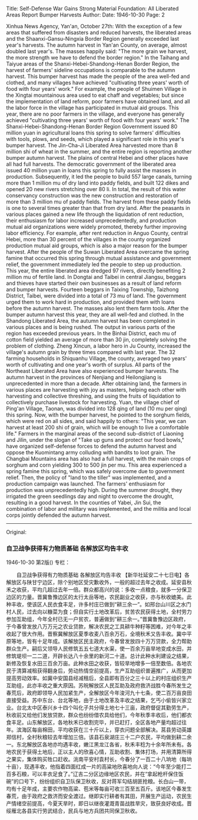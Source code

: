 Title: Self-Defense War Gains Strong Material Foundation: All Liberated Areas Report Bumper Harvests
Author:
Date: 1946-10-30
Page: 2

Xinhua News Agency, Yan'an, October 27th: With the exception of a few areas that suffered from disasters and reduced harvests, the liberated areas and the Shaanxi-Gansu-Ningxia Border Region generally exceeded last year's harvests. The autumn harvest in Yan'an County, on average, almost doubled last year's. The masses happily said: "The more grain we harvest, the more strength we have to defend the border region." In the Taihang and Taiyue areas of the Shanxi-Hebei-Shandong-Henan Border Region, the harvest of farmers' sideline occupations is comparable to the autumn harvest. This bumper harvest has made the people of the area well-fed and clothed, and many villages have achieved "cultivating three years' worth of food with four years' work." For example, the people of Shuimen Village in the Xingtai mountainous area used to eat chaff and vegetables; but since the implementation of land reform, poor farmers have obtained land, and all the labor force in the village has participated in mutual aid groups. This year, there are no poor farmers in the village, and everyone has generally achieved "cultivating three years' worth of food with four years' work." The Shanxi-Hebei-Shandong-Henan Border Region Government issued 80 million yuan in agricultural loans this spring to solve farmers' difficulties with tools, plows, and seeds, which played a significant role in this year's bumper harvest. The Jin-Cha-Ji Liberated Area harvested more than 8 million shi of wheat in the summer, and the entire region is reporting another bumper autumn harvest. The plains of central Hebei and other places have all had full harvests. The democratic government of the liberated area issued 40 million yuan in loans this spring to fully assist the masses in production. Subsequently, it led the people to build 557 large canals, turning more than 1 million mu of dry land into paddy fields, and built 122 dikes and opened 20 new rivers stretching over 80 li. In total, the result of this water conservancy construction was the new construction and restoration of more than 3 million mu of paddy fields. The harvest from these paddy fields is one to several times greater than that from dry land. After the peasants in various places gained a new life through the liquidation of rent reduction, their enthusiasm for labor increased unprecedentedly, and production mutual aid organizations were widely promoted, thereby further improving labor efficiency. For example, after rent reduction in Anguo County, central Hebei, more than 30 percent of the villages in the county organized production mutual aid groups, which is also a major reason for the bumper harvest. After the people of the Suwan Liberated Area overcame the spring famine that occurred this spring through mutual assistance and government relief, the government immediately led the people to step up production. This year, the entire liberated area dredged 97 rivers, directly benefiting 2 million mu of fertile land. In Dongtai and Taibei in central Jiangsu, beggars and thieves have started their own businesses as a result of land reform and bumper harvests. Fourteen beggars in Taixing Township, Taizhong District, Taibei, were divided into a total of 73 mu of land. The government urged them to work hard in production, and provided them with loans before the autumn harvest. The masses also lent them farm tools. After the bumper autumn harvest this year, they are all well-fed and clothed. In the Shandong Liberated Area, the autumn harvest has been completed in various places and is being rushed. The output in various parts of the region has exceeded previous years. In the Binhai District, each mu of cotton field yielded an average of more than 30 jin, completely solving the problem of clothing. Zheng Xincun, a labor hero in Ju County, increased the village's autumn grain by three times compared with last year. The 32 farming households in Shiquanhu Village, the county, averaged two years' worth of cultivating and one year's worth of surplus. All parts of the Northeast Liberated Area have also experienced bumper harvests. The autumn harvest in the provinces of Nenjiang and Heilongjiang is unprecedented in more than a decade. After obtaining land, the farmers in various places are harvesting with joy as masters, helping each other with harvesting and collective threshing, and using the fruits of liquidation to collectively purchase livestock for harvesting. Yuan, the village chief of Ping'an Village, Taonan, was divided into 128 qing of land (10 mu per qing) this spring. Now, with the bumper harvest, he pointed to the sorghum fields, which were red on all sides, and said happily to others: "This year, we can harvest at least 200 shi of grain, which will be enough to live a comfortable life." Farmers in the marginal areas of the second sub-district of Liaoning and Jilin, under the slogan of "Take up guns and protect our food bowls," have organized self-defense forces to defend the autumn harvest and oppose the Kuomintang army colluding with bandits to loot grain. The Changbai Mountains area has also had a full harvest, with the main crops of sorghum and corn yielding 300 to 500 jin per mu. This area experienced a spring famine this spring, which was safely overcome due to government relief. Then, the policy of "land to the tiller" was implemented, and a production campaign was launched. The farmers' enthusiasm for production was unprecedentedly high. During the summer drought, they irrigated the green seedlings day and night to overcome the drought, resulting in a good harvest. In the counties of Yabei, Jin Sui, the combination of labor and military was implemented, and the militia and local corps jointly defended the autumn harvest.



<hr /> 

Original: 


### 自卫战争获得有力物质基础  各解放区均告丰收

1946-10-30
第2版()
专栏：

　　自卫战争获得有力物质基础
    各解放区均告丰收
    【新华社延安二十七日电】各解放区与陕甘宁边区，除个别地区受灾歉收外，一般的超过去年之收成。延安县秋禾之收获，平均几超过去年一倍。群众都高兴的说：多收一点粮食，就多一分保卫边区的力量。晋冀鲁豫边区的太行太岳等地，农民副业之收获，亦与秋收媲美。此种丰收，使该区人民衣食丰足，许多村庄已做到“耕三余一”。如邢台山川区之水门村人民，过去向以糠菜为食；但自实行土地改革后，贫苦农民获得土地，全村劳力参加互助组，今年全村已无一户贫农，普遍做到“耕三余一。”晋冀鲁豫边区政府，于今春曾发放八万万元之农业贷款，解决农民之工具耕牛种籽等困难，对今年之丰收起了很大作用。晋察冀解放区夏季收麦八百余万石，全境秋禾又告丰收。冀中平原等地，皆有十足年成。该解放区民主政府，今春曾发放四十万万贷款，全力帮助群众生产。嗣后又领导人民修筑五五七道大水渠，使一百余万亩旱地变成水田，并修筑堤坝一二二道，开辟长达八十余里的新河二十道。总计此种水利建设之结果，新修及恢复水田三百余万亩。此种水田之收获，皆较旱地增多一倍至数倍。各地农民于清算减租获得翻身后，劳动热情空前提高，生产互助组织普遍推广，从而更加提高劳动效率。如冀中安国县经减租后，全县即有百分之三十以上的村庄组织生产互助组，此亦丰收之重大原因。苏皖解放区人民互助及政府救济战胜今春所发生之春荒后，政府即领导人民加紧生产，全解放区今年浚河九十七条，使二百万亩良田直接受益。苏中东台、台北等地，由于土地改革及丰收之结果，乞丐小偷皆兴家立业。台北太中区泰兴乡十四个叫化子共分得土地七十三亩，政府督促其勤劳生产，秋收前又给他们发放贷款，群众也纷纷借农具给他们，今年秋季丰收后，他们都衣食丰足。山东解放区，各地秋禾已收割完毕，并已赶打，全区各地产量均超过往年。滨海区每亩棉田，平均收获在三十斤以上，穿衣问题全部解决。莒县劳动英雄郑信村，全村秋粮较去年增加三倍。该县石泉湖庄三十二户农民，平均做到耕二余一。东北解放区各地亦均遇丰收，嫩江黑龙江各省，秋禾丰稔为十余年所未有。各地农民于获得土地后，正以主人的欣喜心情，互助收割、集体打场，并用清算所得之果实，集体购买牲口赶收。洮南平安村袁村长，今春分了一百二十八垧地（每垧十亩），现遇丰收，他指着四面红成一片的高粱地欣喜地向人说：“今年至少能打二百多石粮，可以丰衣足食了。”辽吉二分区边缘地区农民，并在“拿起枪杆保住饭碗”的口号下，纷纷组织自卫队保卫秋收，反对蒋军勾结胡匪抢粮。长白山一带，均有十足年成，主要农作物高粱、苞米等每亩可收三百至五百斤。该地区今春发生春荒，由于政府之救济而安全渡过。继即实行耕者有其田，开展生产运动，农民生产情绪空前提高，今夏天旱时，即日以继夜灌溉青苗战胜旱灾，致获良好收成。晋绥雁北各县实行劳武结合，民兵与地方兵团共同保卫秋收。
